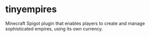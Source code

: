 # tinyempires

Minecraft Spigot plugin that enables players to create and manage sophisticated empires, using its own currency.
